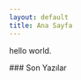 ```yaml
---
layout: default
title: Ana Sayfa
---
```

<p class="date">hello world.</p>
### Son Yazılar

<div class="lasts">

</div>